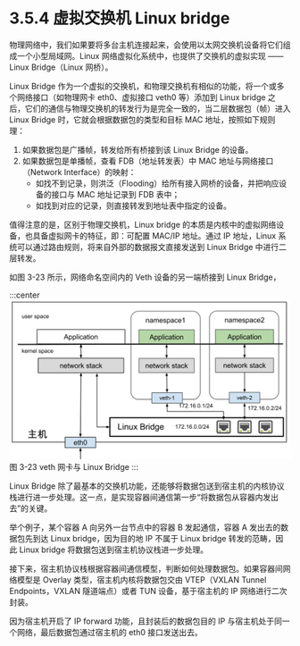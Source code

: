 # 3.5.4 虚拟交换机 Linux bridge

物理网络中，我们如果要将多台主机连接起来，会使用以太网交换机设备将它们组成一个小型局域网。Linux 网络虚拟化系统中，也提供了交换机的虚拟实现 —— Linux Bridge（Linux 网桥）。

Linux Bridge 作为一个虚拟的交换机，和物理交换机有相似的功能，将一个或多个网络接口（如物理网卡 eth0、虚拟接口 veth0 等）添加到 Linux bridge 之后，它们的通信与物理交换机的转发行为是完全一致的，当二层数据包（帧）进入 Linux Bridge 时，它就会根据数据包的类型和目标 MAC 地址，按照如下规则理：

1. 如果数据包是广播帧，转发给所有桥接到该 Linux Bridge 的设备。
2. 如果数据包是单播帧，查看 FDB（地址转发表）中 MAC 地址与网络接口（Network Interface）的映射：
	- 如找不到记录，则洪泛（Flooding）给所有接入网桥的设备，并把响应设备的接口与 MAC 地址记录到 FDB 表中；
	- 如找到对应的记录，则直接转发到地址表中指定的设备。


值得注意的是，区别于物理交换机，Linux bridge 的本质是内核中的虚拟网络设备，也具备虚拟网卡的特征，即：可配置 MAC/IP 地址。通过 IP 地址，Linux 系统可以通过路由规则，将来自外部的数据报文直接发送到 Linux Bridge 中进行二层转发。


如图 3-23 所示，网络命名空间内的 Veth 设备的另一端桥接到 Linux Bridge，

:::center
  ![](../assets/linux-bridge.svg)<br/>
 图 3-23 veth 网卡与 Linux Bridge
:::

Linux Bridge 除了最基本的交换机功能，还能够将数据包送到宿主机的内核协议栈进行进一步处理。这一点，是实现容器间通信第一步“将数据包从容器内发出去”的关键。

举个例子，某个容器 A 向另外一台节点中的容器 B 发起通信，容器 A 发出去的数据包先到达 Linux bridge，因为目的地 IP 不属于 Linux bridge 转发的范畴，因此 Linux bridge 将数据包送到宿主机协议栈进一步处理。

接下来，宿主机协议栈根据容器间通信模型，判断如何处理数据包。如果容器间网络模型是 Overlay 类型，宿主机内核将数据包交由 VTEP（VXLAN Tunnel Endpoints，VXLAN 隧道端点）或者 TUN 设备，基于宿主机的 IP 网络进行二次封装。

因为宿主机开启了 IP forward 功能，且封装后的数据包目的 IP 与宿主机处于同一个网络，最后数据包通过宿主机的 eth0 接口发送出去。


